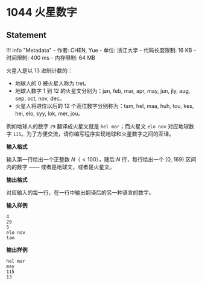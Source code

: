 
# 1044 火星数字

## Statement

!!! info "Metadata"
    - 作者: CHEN, Yue
    - 单位: 浙江大学
    - 代码长度限制: 16 KB
    - 时间限制: 400 ms
    - 内存限制: 64 MB

火星人是以 13 进制计数的：

- 地球人的 0 被火星人称为 tret。
- 地球人数字 1 到 12 的火星文分别为：jan, feb, mar, apr, may, jun, jly, aug, sep, oct, nov, dec。
- 火星人将进位以后的 12 个高位数字分别称为：tam, hel, maa, huh, tou, kes, hei, elo, syy, lok, mer, jou。

例如地球人的数字 `29` 翻译成火星文就是 `hel mar`；而火星文 `elo nov` 对应地球数字 `115`。为了方便交流，请你编写程序实现地球和火星数字之间的互译。

**输入格式**

输入第一行给出一个正整数 $N$（$<100$），随后 $N$ 行，每行给出一个 [0, 169) 区间内的数字 —— 或者是地球文，或者是火星文。

**输出格式**

对应输入的每一行，在一行中输出翻译后的另一种语言的数字。

**输入样例**
```plaintext
4
29
5
elo nov
tam
```

**输出样例**
```plaintext
hel mar
may
115
13
```

